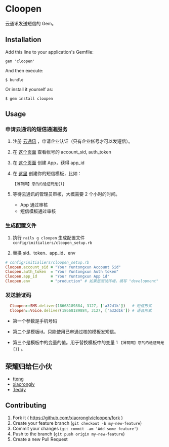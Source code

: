 # Cloopen

云通讯发送短信的 Gem。

## Installation

Add this line to your application's Gemfile:

    gem 'cloopen'

And then execute:

    $ bundle

Or install it yourself as:

    $ gem install cloopen

## Usage

### 申请云通讯的短信通道服务

1. 注册 [云通讯](http://www.yuntongxun.com) ，申请企业认证（只有企业帐号才可以发短信）。

2. 在 [这个页面](http://www.yuntongxun.com/member/main) 查看帐号的 account_sid, auth_token

3. 在 [这个页面](http://www.yuntongxun.com/member/app/view) 创建 App，获得 app_id

4. 在 [这里](http://www.yuntongxun.com/member/smsTemplate/view) 创建你的短信模板，比如：

    `【薄荷网】您的的验证码是{1}`

5. 等待云通讯的管理员审核，大概需要 2 个小时的时间。

    * App 通过审核
    * 短信模板通过审核

### 生成配置文件

1. 执行 `rails g cloopen` 生成配置文件 `config/initialiers/cloopen_setup.rb`

2. 替换 sid、token、app_id、env

```ruby
# config/initialiers/cloopen_setup.rb
Cloopen.account_sid = "Your Yuntongxun Account Sid"
Cloopen.auth_token  = "Your Yuntongxun Auth token"
Cloopen.app_id      = "Your Yuntongxun App id"
Cloopen.env         = "production" # 如果是测试环境，填写 "development"
```

### 发送验证码

```ruby
  Cloopen::SMS.deliver(18668189884, 3127, ['a32d1k'])   # 短信形式
  Cloopen::Voice.deliver(18668189884, 3127, ['a32d1k']) # 语音形式
```
* 第一个参数是手机号码

* 第二个是模板id。只能使用已审通过核的模板发短信。

* 第三个是模板中的变量的值。用于替换模板中的变量 1 `【薄荷网】您的的验证码是{1}` 。

## 荣耀归给仨小伙

* [tteng](http://github.com/tteng)
* [xiaoronglv](https://github.com/xiaoronglv)
* [Teddy](https://github.com/teddy1004)

## Contributing

1. Fork it ( https://github.com/xiaoronglv/cloopen/fork )
2. Create your feature branch (`git checkout -b my-new-feature`)
3. Commit your changes (`git commit -am 'Add some feature'`)
4. Push to the branch (`git push origin my-new-feature`)
5. Create a new Pull Request
